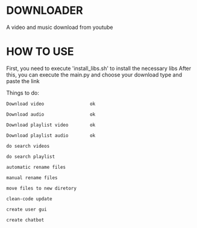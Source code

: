 # DOWNLOADER
A video and music download from youtube

# HOW TO USE
First, you need to execute 'install_libs.sh' to install the necessary libs
After this, you can execute the main.py and choose your download type and paste the link

Things to do:

    Download video                 ok

    Download audio                 ok

    Download playlist video        ok

    Download playlist audio        ok

    do search videos

    do search playlist

    automatic rename files

    manual rename files

    move files to new diretory

    clean-code update

    create user gui

    create chatbot
